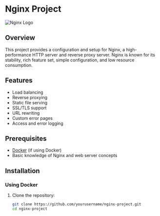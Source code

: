 # Nginx Project

![Nginx Logo](https://nginx.org/images/nginx_logo.png)

## Overview

This project provides a configuration and setup for Nginx, a high-performance HTTP server and reverse proxy server. Nginx is known for its stability, rich feature set, simple configuration, and low resource consumption.

## Features

- Load balancing
- Reverse proxying
- Static file serving
- SSL/TLS support
- URL rewriting
- Custom error pages
- Access and error logging

## Prerequisites

- [Docker](https://www.docker.com/get-started) (if using Docker)
- Basic knowledge of Nginx and web server concepts

## Installation

### Using Docker

1. Clone the repository:

   ```bash
   git clone https://github.com/yourusername/nginx-project.git
   cd nginx-project
